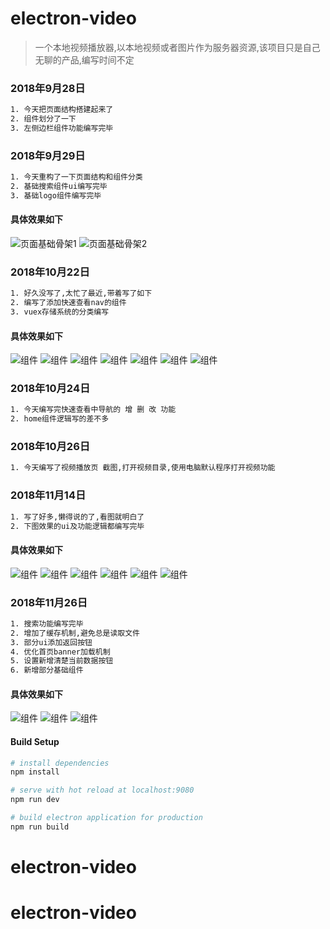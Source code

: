 # electron-video

> 一个本地视频播放器,以本地视频或者图片作为服务器资源,该项目只是自己无聊的产品,编写时间不定

### 2018年9月28日
``` bash
1. 今天把页面结构搭建起来了
2. 组件划分了一下
3. 左侧边栏组件功能编写完毕
```

### 2018年9月29日
``` bash
1. 今天重构了一下页面结构和组件分类
2. 基础搜索组件ui编写完毕
3. 基础logo组件编写完毕
```
#### 具体效果如下
![页面基础骨架1](./dist/screenshot/1.png)
![页面基础骨架2](./dist/screenshot/2.png)

### 2018年10月22日
``` bash
1. 好久没写了,太忙了最近,带着写了如下
2. 编写了添加快速查看nav的组件
3. vuex存储系统的分类编写
```
#### 具体效果如下
![组件](./dist/screenshot/3.png)
![组件](./dist/screenshot/4.png)
![组件](./dist/screenshot/5.png)
![组件](./dist/screenshot/6.png)
![组件](./dist/screenshot/7.png)
![组件](./dist/screenshot/8.png)
![组件](./dist/screenshot/9.png)

### 2018年10月24日
``` bash
1. 今天编写完快速查看中导航的 增 删 改 功能
2. home组件逻辑写的差不多
```

### 2018年10月26日
``` bash
1. 今天编写了视频播放页 截图,打开视频目录,使用电脑默认程序打开视频功能
```

### 2018年11月14日
``` bash
1. 写了好多,懒得说的了,看图就明白了
2. 下图效果的ui及功能逻辑都编写完毕
```
#### 具体效果如下
![组件](./dist/screenshot/10.png)
![组件](./dist/screenshot/11.png)
![组件](./dist/screenshot/12.png)
![组件](./dist/screenshot/13.png)
![组件](./dist/screenshot/14.png)
![组件](./dist/screenshot/15.png)

### 2018年11月26日
``` bash
1. 搜索功能编写完毕
2. 增加了缓存机制,避免总是读取文件
3. 部分ui添加返回按钮
4. 优化首页banner加载机制
5. 设置新增清楚当前数据按钮
6. 新增部分基础组件
```
#### 具体效果如下
![组件](./dist/screenshot/16.png)
![组件](./dist/screenshot/17.png)
![组件](./dist/screenshot/18.png)

#### Build Setup

``` bash
# install dependencies
npm install

# serve with hot reload at localhost:9080
npm run dev

# build electron application for production
npm run build


```
# electron-video
# electron-video
